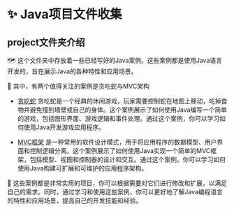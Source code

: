 #   ✨ Java项目文件收集

## project文件夹介绍

🗺️ 这个文件夹中存放着一些已经写好的Java案例。这些案例都是使用Java语言开发的，旨在展示Java的各种特性和应用场景。  

🌟 其中，有两个值得关注的案例是贪吃蛇与MVC架构

- [贪吃蛇](./SnakeDemo) 贪吃蛇是一个经典的休闲游戏，玩家需要控制蛇在地图上移动，吃掉食物并避免撞到墙壁或自己的身体。这个案例展示了如何使用Java编写一个简单的游戏，包括图形界面、游戏逻辑和事件处理。通过这个案例，你可以学习如何使用Java开发游戏应用程序。  

- [MVC框架](./JAVA_MVC) 是一种常用的软件设计模式，用于将应用程序的数据模型、用户界面和控制逻辑分离。这个案例展示了如何使用Java实现一个简单的MVC框架，包括模型、视图和控制器的设计和交互。通过这个案例，你可以学习如何使用Java构建可扩展和可维护的应用程序架构。  
  
🚩 这些案例都是非常实用的项目，你可以根据需要对它们进行修改和扩展，以满足自己的需求。同时，通过学习和使用这些案例，你可以更好地了解Java编程语言的特性和应用场景，提高自己的开发技能和经验。               
